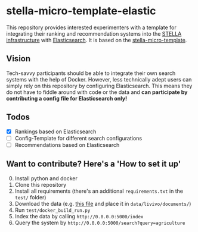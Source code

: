 # stella-micro-template-elastic

This repository provides interested experimenters with a template for integrating their ranking and recommendation systems into the [STELLA infrastructure](https://stella-project.org/) with [Elasticsearch](https://www.elastic.co). It is based on the [stella-micro-template](https://github.com/stella-project/stella-micro-template).

## Vision

Tech-savvy participants should be able to integrate their own search systems with the help of Docker. However, less technically adept users can simply rely on this repository by configuring Elasticsearch. This means they do not have to fiddle around with code or the data and **can participate by contributing a config file for Elasticsearch only!**

## Todos

- [x] Rankings based on Elasticsearch
- [ ] Config-Template for different search configurations
- [ ] Recommendations based on Elasticsearch 

## Want to contribute? Here's a 'How to set it up'

0. Install python and docker
1. Clone this repository
2. Install all requirements (there's an additional `requirements.txt` in the `test/` folder)
3. Download the data (e.g. [this file](https://th-koeln.sciebo.de/s/OBm0NLEwz1RYl9N/download?path=%2Flivivo%2Fdocuments&files=livivo_testset.jsonl) and place it in `data/livivo/documents/`)
4. Run `test/docker_build_run.py`
5. Index the data by calling `http://0.0.0.0:5000/index`
6. Query the system by `http://0.0.0.0:5000/search?query=agriculture`
